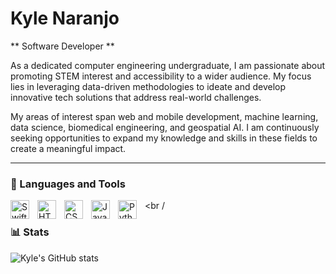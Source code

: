 # Kyle Naranjo

** Software Developer **

As a dedicated computer engineering undergraduate, I am passionate about promoting STEM interest and accessibility to a wider audience. My focus lies in leveraging data-driven methodologies to ideate and develop innovative tech solutions that address real-world challenges.

My areas of interest span web and mobile development, machine learning, data science, biomedical engineering, and geospatial AI. I am continuously seeking opportunities to expand my knowledge and skills in these fields to create a meaningful impact.

---

### 🧰 Languages and Tools

<img align="left" alt="Swift" width="30px" style="padding-right:10px;" src="https://cdn.jsdelivr.net/gh/devicons/devicon/icons/swift/swift-plain.svg" />
<img align="left" alt="HTML" width="30px" style="padding-right:10px;" src="https://cdn.jsdelivr.net/gh/devicons/devicon/icons/html5/html5-plain.svg" />
<img align="left" alt="CSS" width="30px" style="padding-right:10px;" src="https://cdn.jsdelivr.net/gh/devicons/devicon/icons/css3/css3-plain.svg" />
<img align="left" alt="JavaScript" width="30px" style="padding-right:10px;" src="https://cdn.jsdelivr.net/gh/devicons/devicon/icons/javascript/javascript-plain.svg" />
<img align="left" alt="Python" width="30px" style="padding-right:10px;" src="https://cdn.jsdelivr.net/gh/devicons/devicon/icons/python/python-plain.svg" />

<br /

### 📊 Stats

![Kyle's GitHub stats](https://github-readme-stats.vercel.app/api?username=teslakoile&show_icons=true&theme=gruvbox)
